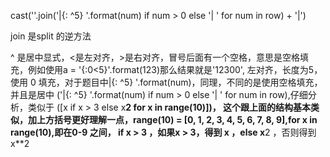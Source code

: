 cast(''.join('|{: ^5} '.format(num) if num > 0 else '| ' for num in row) + '|')

join 是split 的逆方法

^ 是居中显式，<是左对齐，>是右对齐，冒号后面有一个空格，意思是空格填充，例如使用a = '{:0<5}'.format(123)那么结果就是'12300',
左对齐，长度为5，使用 0 填充，对于题目中|{: ^5} '.format(num)，同理，不同的是使用空格填充，并且是居中
('|{: ^5} '.format(num) if num > 0 else '| ' for num in row),仔细分析，类似于 ([x if x > 3 else x**2 for x in range(10)])，
这个跟上面的结构基本类似，加上方括号更好理解一点，range(10) = [0, 1, 2, 3, 4, 5, 6, 7, 8, 9],for x in range(10),即在0-9 之间，
if x > 3 ，如果x > 3，得到 x ，else x**2 ，否则得到 x**2
